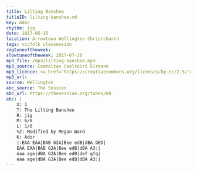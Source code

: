```yaml
---
title: Lilting Banshee
titleID: lilting-banshee.md
key: Ador
rhythm: jig
date: 2017-05-15
location: Arrowtown Wellington Christchurch
tags: vicfolk slowsession
regtuneoftheweek:
slowtuneoftheweek: 2017-07-20
mp3_file: /mp3/lilting-banshee.mp3
mp3_source: Comhaltas Ceoltóirí Éireann
mp3_licence: <a href="https://creativecommons.org/licenses/by-nc/2.5/">CC-BY-NC-2.5</a>
mp3_url:
source: Wellington
abc_source: The Session
abc_url: https://thesession.org/tunes/60
abc: |
    X: 1
    T: The Lilting Banshee
    R: jig
    M: 6/8
    L: 1/8
    %Z: Modified by Megan Ward
    K: Ador
    |:EAA EAA|BAB G2A|Bee edB|dBA GED|
    EAA EAA|BAB G2A|Bee edB|dBA A3:|
    eaa age|dBA G2A|Bee edB|def gfg|
    eaa age|dBA G2A|Bee edB|dBA A3:|
---
```

